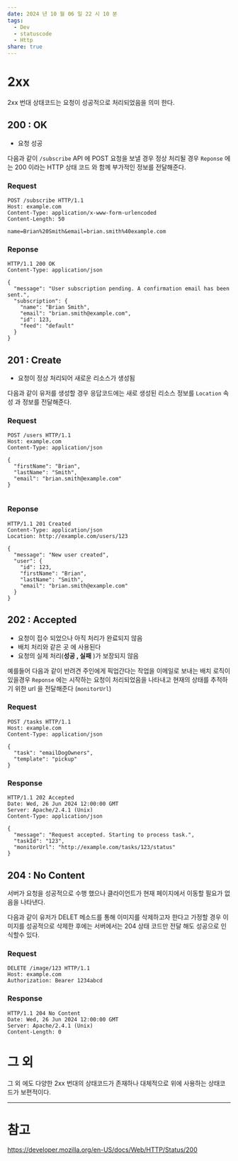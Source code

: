 ```yaml
---
date: 2024 년 10 월 06 일 22 시 10 분
tags:
  - Dev
  - statuscode
  - Http
share: true
---
```


# 2xx 

 2xx 번대 상태코드는 요청이 성공적으로 처리되었음을 의미 한다.

## 200 : OK

* 요청 성공 

다음과 같이 `/subscribe` API 에 POST 요청을 보낼 경우 정상 처리될 경우 `Reponse` 에는 200 이라는 HTTP 상태 코드 와 함께 부가적인 정보를 전달해준다.
### Request
```Http
POST /subscribe HTTP/1.1
Host: example.com
Content-Type: application/x-www-form-urlencoded
Content-Length: 50

name=Brian%20Smith&email=brian.smith%40example.com

```
### Reponse
```http
HTTP/1.1 200 OK
Content-Type: application/json

{
  "message": "User subscription pending. A confirmation email has been sent.",
  "subscription": {
    "name": "Brian Smith",
    "email": "brian.smith@example.com",
    "id": 123,
    "feed": "default"
  }
}

```


## 201 : Create

* 요청이 정상 처리되어 새로운 리소스가 생성됨

다음과 같이 유저를 생성할 경우 응답코드에는 새로 생성된 리소스 정보를 `Location` 속성 과 정보를 전달해준다.

### Request

```
POST /users HTTP/1.1
Host: example.com
Content-Type: application/json

{
  "firstName": "Brian",
  "lastName": "Smith",
  "email": "brian.smith@example.com"
}


```


### Reponse

```Http
HTTP/1.1 201 Created
Content-Type: application/json
Location: http://example.com/users/123

{
  "message": "New user created",
  "user": {
    "id": 123,
    "firstName": "Brian",
    "lastName": "Smith",
    "email": "brian.smith@example.com"
  }
}

```

## 202 : Accepted

* 요청이 접수 되었으나 아직 처리가 완료되지 않음
* 배치 처리와 같은 곳 에 사용된다
* 요청의 실제 처리(**성공 , 실패** )가 보장되지 않음

예를들어 다음과 같이 반려견 주인에게 픽업간다는 작업을 이메일로 보내는 배치 로직이 있을경우 `Reponse` 에는 시작하는 요청이 처리되었음을 나타내고 현재의 상태를 추적하기 위한 url 을 전달해준다 (`monitorUrl`) 

### Request

```Http
POST /tasks HTTP/1.1
Host: example.com
Content-Type: application/json

{
  "task": "emailDogOwners",
  "template": "pickup"
}

```


### Response

```http
HTTP/1.1 202 Accepted
Date: Wed, 26 Jun 2024 12:00:00 GMT
Server: Apache/2.4.1 (Unix)
Content-Type: application/json

{
  "message": "Request accepted. Starting to process task.",
  "taskId": "123",
  "monitorUrl": "http://example.com/tasks/123/status"
}

```

## 204 :  No Content 

서버가 요청을 성공적으로 수행 했으나 클라이언트가 현재 페이지에서 이동할 필요가 없음을 나타낸다. 

다음과 같이 유저가 DELET 메소드를 통해 이미지를 삭제하고자 한다고 가정할 경우 이미지를 성공적으로 삭제한 후에는 서버에서는 204 상태 코드만 전달  해도 성공으로 인식할수 있다.

### Request 

```http
DELETE /image/123 HTTP/1.1
Host: example.com
Authorization: Bearer 1234abcd

```

### Response 

```Http
HTTP/1.1 204 No Content
Date: Wed, 26 Jun 2024 12:00:00 GMT
Server: Apache/2.4.1 (Unix)
Content-Length: 0

```


# 그 외 

그 외 에도 다양한 2xx 번대의 상태코드가 존재하나 대체적으로 위에 사용하는 상태코드가 보편적이다.

--- 
# 참고

https://developer.mozilla.org/en-US/docs/Web/HTTP/Status/200

